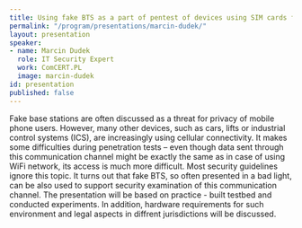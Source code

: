 ```yaml
---
title: Using fake BTS as a part of pentest of devices using SIM cards for data transmission
permalink: "/program/presentations/marcin-dudek/"
layout: presentation
speaker:
- name: Marcin Dudek
  role: IT Security Expert
  work: ComCERT.PL
  image: marcin-dudek
id: presentation
published: false
---
```


Fake base stations are often discussed as a threat for privacy of mobile phone users. However, many other devices, such as cars, lifts or industrial control systems (ICS), are increasingly using cellular connectivity. It makes some difficulties during penetration tests – even though data sent through this communication channel might be exactly the same as in case of using WiFi network, its access is much more difficult. Most security guidelines ignore this topic. It turns out that fake BTS, so often presented in a bad light, can be also used to support security examination of this communication channel. The presentation will be based on practice - built testbed and conducted experiments. In addition, hardware requirements for such environment and legal aspects in diffrent jurisdictions will be discussed. 